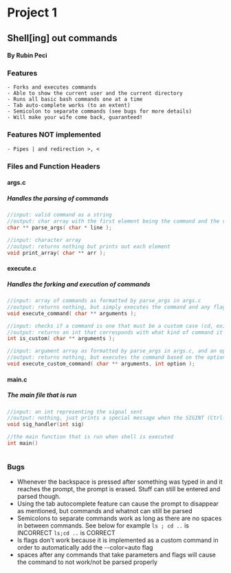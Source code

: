 # Project 1
## Shell[ing] out commands
#### By Rubin Peci 

### Features
	- Forks and executes commands
	- Able to show the current user and the current directory
	- Runs all basic bash commands one at a time
	- Tab auto-complete works (to an extent)
	- Semicolon to separate commands (see bugs for more details)
	- Will make your wife come back, guaranteed!

### Features NOT implemented
	- Pipes | and redirection >, <

### Files and Function Headers
#### args.c
##### Handles the parsing of commands
```c
//input: valid command as a string
//output: char array with the first element being the command and the rest being flags
char ** parse_args( char * line );

//input: character array
//output: returns nothing but prints out each element
void print_array( char ** arr );
``` 

	
#### execute.c
##### Handles the forking and execution of commands
```c
//input: array of commands as formatted by parse_args in args.c
//output: returns nothing, but simply executes the command and any flags
void execute_command( char ** arguments );

//input: checks if a command is one that must be a custom case (cd, exit, etc.)
//output: returns an int that corresponds with what kind of command it is
int is_custom( char ** arguments );

//input: argument array as formatted by parse_args in args.c, and an option that is an int returned by is_custom
//output: returns nothing, but executes the command based on the option
void execute_custom_command( char ** arguments, int option );
```
#### main.c
##### The main file that is run
```c
//input: an int representing the signal sent
//output: nothing, just prints a special message when the SIGINT (Ctrl-C) signal is caught
void sig_handler(int sig)

//the main function that is run when shell is executed
int main()



```

### Bugs
- Whenever the backspace is pressed after something was typed in and it reaches the prompt, the prompt is erased.  Stuff can still be entered and parsed though.
- Using the tab autocomplete feature can cause the prompt to disappear as mentioned, but commands and whatnot can still be parsed
- Semicolons to separate commands work as long as there are no spaces in between commands. See below for example
	`ls ; cd ..` is INCORRECT
	`ls;cd ..` is CORRECT
- ls flags don't work because it is implemented as a custom command in order to automatically add the --color=auto flag
- spaces after any commands that take parameters and flags will cause the command to not work/not be parsed properly
